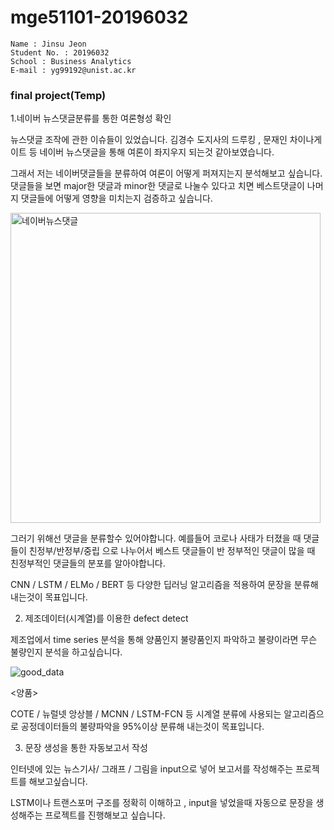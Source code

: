 # mge51101-20196032

```
Name : Jinsu Jeon
Student No. : 20196032
School : Business Analytics
E-mail : yg99192@unist.ac.kr
```

### final project(Temp)

1.네이버 뉴스댓글분류를 통한 여론형성 확인

뉴스댓글 조작에 관한 이슈들이 있었습니다. 김경수 도지사의 드루킹 , 문재인 차이나게이트 등 네이버 뉴스댓글을 통해 여론이 좌지우지 되는것 같아보였습니다.

그래서 저는 네이버댓글들을 분류하여 여론이 어떻게 퍼져지는지 분석해보고 싶습니다. 댓글들을 보면 major한 댓글과 minor한 댓글로 나눌수 있다고 치면
베스트댓글이 나머지 댓글들에 어떻게 영향을 미치는지 검증하고 싶습니다.

<img width="496" alt="네이버뉴스댓글" src="https://user-images.githubusercontent.com/62274298/77391383-f3933e00-6ddb-11ea-92d4-2e33a211d22d.png">




그러기 위해선 댓글을 분류할수 있어야합니다. 예를들어 코로나 사태가 터졌을 때 댓글들이 친정부/반정부/중립 으로 나누어서 베스트 댓글들이 반 정부적인 댓글이 많을 때 친정부적인 댓글들의 분포를 알아야합니다.

CNN / LSTM / ELMo / BERT 등 다양한 딥러닝 알고리즘을 적용하여 문장을 분류해 내는것이 목표입니다.




2. 제조데이터(시계열)를 이용한 defect detect

제조업에서 time series 분석을 통해 양품인지 불량품인지 파악하고 불량이라면 무슨 불량인지 분석을 하고싶습니다.

![good_data](https://user-images.githubusercontent.com/62274298/77392334-04dd4a00-6dde-11ea-97b1-7441f96e9989.png)

<양품>




COTE / 뉴럴넷 앙상블 / MCNN / LSTM-FCN 등 시계열 분류에 사용되는 알고리즘으로 공정데이터들의 불량파악을 95%이상 분류해 내는것이 목표입니다.



3. 문장 생성을 통한 자동보고서 작성

인터넷에 있는 뉴스기사/ 그래프 / 그림을 input으로 넣어 보고서를 작성해주는 프로젝트를 해보고싶습니다.

LSTM이나 트랜스포머 구조를 정확히 이해하고 , input을 넣었을때 자동으로 문장을 생성해주는 프로젝트를 진행해보고 싶습니다.
